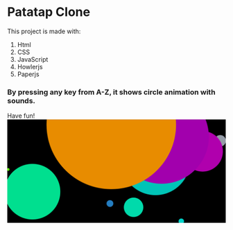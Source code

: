 # Patatap Clone
This project is made with:
1. Html
2. CSS
3. JavaScript
4. Howlerjs
5. Paperjs
### By pressing any key from A-Z, it shows circle animation with sounds.
Have fun!
![Patatap](patatap.png)